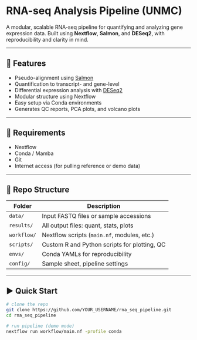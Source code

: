 # RNA-seq Analysis Pipeline (UNMC)

A modular, scalable RNA-seq pipeline for quantifying and analyzing gene expression data. Built using **Nextflow**, **Salmon**, and **DESeq2**, with reproducibility and clarity in mind.

---

## 🧪 Features
- Pseudo-alignment using [Salmon](https://salmon.readthedocs.io)
- Quantification to transcript- and gene-level
- Differential expression analysis with [DESeq2](https://bioconductor.org/packages/release/bioc/html/DESeq2.html)
- Modular structure using Nextflow
- Easy setup via Conda environments
- Generates QC reports, PCA plots, and volcano plots

---

## 🔧 Requirements

- Nextflow
- Conda / Mamba
- Git
- Internet access (for pulling reference or demo data)

---

## 📁 Repo Structure

| Folder         | Description                                   |
|----------------|-----------------------------------------------|
| `data/`        | Input FASTQ files or sample accessions        |
| `results/`     | All output files: quant, stats, plots         |
| `workflow/`    | Nextflow scripts (`main.nf`, modules, etc.)   |
| `scripts/`     | Custom R and Python scripts for plotting, QC  |
| `envs/`        | Conda YAMLs for reproducibility                |
| `config/`      | Sample sheet, pipeline settings                |

---

## ▶️ Quick Start

```bash
# clone the repo
git clone https://github.com/YOUR_USERNAME/rna_seq_pipeline.git
cd rna_seq_pipeline

# run pipeline (demo mode)
nextflow run workflow/main.nf -profile conda
